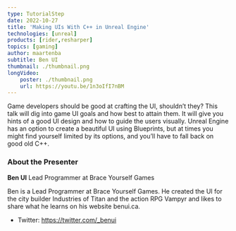 ```yaml
---
type: TutorialStep
date: 2022-10-27
title: 'Making UIs With C++ in Unreal Engine'
technologies: [unreal]
products: [rider,resharper]
topics: [gaming]
author: maartenba
subtitle: Ben UI
thumbnail: ./thumbnail.png
longVideo:
    poster: ./thumbnail.png
    url: https://youtu.be/1n3oIfI7nBM
---
```


Game developers should be good at crafting the UI, shouldn’t they? This talk will dig into game UI goals and how best to attain them. It will give you hints of a good UI design and how to guide the users visually. Unreal Engine has an option to create a beautiful UI using Blueprints, but at times you might find yourself limited by its options, and you’ll have to fall back on good old C++.

### About the Presenter

**Ben UI** Lead Programmer at Brace Yourself Games

Ben is a Lead Programmer at Brace Yourself Games. He created the UI for the city builder Industries of Titan and the action RPG Vampyr and likes to share what he learns on his website benui.ca.

* Twitter: https://twitter.com/_benui
